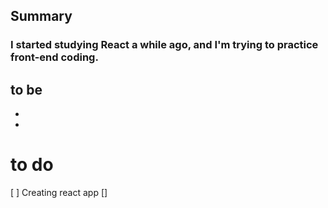 ## Summary
### I started studying React a while ago, and I'm trying to practice front-end coding.

## to be
+ 
+ 

# to do
[ ] Creating react app
[]
